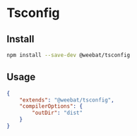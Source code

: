# Tsconfig

## Install

```bash
npm install --save-dev @weebat/tsconfig
```

## Usage

```json
{
	"extends": "@weebat/tsconfig",
	"compilerOptions": {
		"outDir": "dist"
	}
}
```